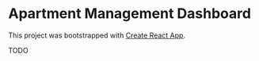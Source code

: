 # Apartment Management Dashboard

This project was bootstrapped with [Create React App](https://github.com/facebook/create-react-app).

TODO
